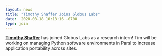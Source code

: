 ```yaml
---
layout: news
title: "Timothy Shaffer Joins Globus Labs"
date:  2020-08-18 10:13:16 -0700
type: join
---
```

[**Timothy Shaffer**](https://engineering.nd.edu/profiles/tshaffer) has joined Globus Labs as a research intern! Tim will be working on managing Python software environments in Parsl to increase application portability across sites.
